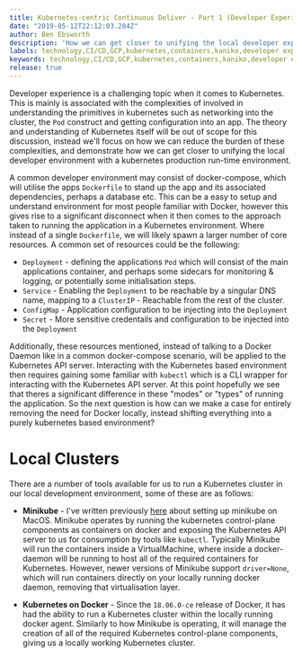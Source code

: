 ```yaml
---
title: Kubernetes-centric Continuous Deliver - Part 1 (Developer Experience)
date: "2019-05-12T22:12:03.284Z"
author: Ben Ebsworth
description: 'How we can get closer to unifying the local developer experience with the production-grade kubernetes run-time environment'
labels: technology,CI/CD,GCP,kubernetes,containers,kaniko,developer experience,istio,knative,skaffold
keywords: technology,CI/CD,GCP,kubernetes,containers,kaniko,developer experience,tekton,knative,cicd foundation,CI,CD,continuous delivery,istio,docker,google cloud,pipelines,tutorial,docker-for-mac,minikube,registry,task,taskrun,pipeline resource,production,dockerless,security,googlecloudplatform,googlecloud
release: true
---
```


Developer experience is a challenging topic when it comes to Kubernetes. This is mainly is associated with the complexities of
 involved in understanding the primitives in kubernetes such as networking into the cluster, the `Pod` construct and getting configuration into an app. The theory and understanding of Kubernetes itself will be out of scope for this discussion, instead we'll focus on how we can reduce the burden of these complexities, and
 demonstrate how we can get closer to unifying the local developer environment with a kubernetes production run-time environment.

A common developer environment may consist of docker-compose, which will utilise the apps `Dockerfile` to stand up the app and its associated dependencies, perhaps a database etc. This can be a easy to setup and understand environment for most people familiar with Docker, however this gives rise to a significant disconnect when it then comes to the approach taken to running the application in a Kubernetes environment. Where instead of a single `Dockerfile`, we will likely spawn a larger number of core resources. A common set of resources could be the following:

* `Deployment` - defining the applications `Pod` which will consist of the main applications container, and perhaps some sidecars for monitoring & logging, or potentially some initialisation steps.
* `Service` - Enabling the `Deployment` to be reachable by a singular DNS name, mapping to a `ClusterIP` - Reachable from the rest of the cluster.
* `ConfigMap` - Application configuration to be injecting into the `Deployment`
* `Secret` - More sensitive credentails and configuration to be injected into the `Deployment`

Additionally, these resources mentioned, instead of talking to a Docker Daemon like in a common docker-compose scenario, will be applied to the Kubernetes API server. Interacting with the Kubernetes based environment then requires gaining some familiar with `kubectl` which is a CLI wrapper for interacting with the Kubernetes API server. At this point hopefully we see that theres a significant difference in these "modes" or "types" of running the application. So the next question is how can we make a case for entirely removing the need for Docker locally, instead shifting everything into a purely kubernetes based environment?

# Local Clusters

There are a number of tools available for us to run a Kubernetes cluster in our local development environment, some of these are as follows:

* **Minikube**  - I've written previously [here](https://benebsworth.com/install-minikube/) about setting up minikube on MacOS. Minikube operates by running the kubernetes control-plane components as containers on docker and exposing the Kubernetes API server to us for consumption by tools like `kubectl`. Typically Minikube will run the containers inside a VirtualMachine, where inside a docker-daemon will be running to host all of the required containers for Kubernetes. However, newer versions of Minikube support `driver=None`, which will run containers directly on your locally running docker daemon, removing that virtualisation layer.

* **Kubernetes on Docker** - Since the `18.06.0-ce` release of Docker, it has had the ability to run a Kubernetes cluster within the locally running docker agent. Similarly to how Minikube is operating, it will manage the creation of all of the required Kubernetes control-plane components, giving us a locally working Kubernetes cluster.
